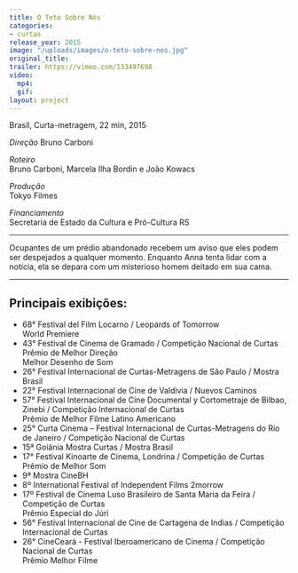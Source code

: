 ```yaml
---
title: O Teto Sobre Nós
categories:
- curtas
release_year: 2015
image: "/uploads/images/o-teto-sobre-nos.jpg"
original_title: 
trailer: https://vimeo.com/133497698
video:
  mp4: 
  gif: 
layout: project
---
```


Brasil, Curta-metragem, 22 min, 2015

_Direção_
Bruno Carboni

_Roteiro_  
Bruno Carboni, Marcela Ilha Bordin e João Kowacs

_Produção_  
Tokyo Filmes

_Financiamento_  
Secretaria de Estado da Cultura e Pró-Cultura RS

---

Ocupantes de um prédio abandonado recebem um aviso que eles podem ser despejados a qualquer momento. Enquanto Anna tenta lidar com a notícia, ela se depara com um misterioso homem deitado em sua cama.

---

## Principais exibições:

- 68° Festival del Film Locarno / Leopards of Tomorrow  
  World Premiere
- 43° Festival de Cinema de Gramado / Competição Nacional de Curtas  
  Prêmio de Melhor Direção  
  Melhor Desenho de Som
- 26° Festival Internacional de Curtas-Metragens de São Paulo / Mostra Brasil
- 22° Festival Internacional de Cine de Valdivia / Nuevos Caminos
- 57° Festival Internacional de Cine Documental y Cortometraje de Bilbao, Zinebi / Competição Internacional de Curtas  
  Prêmio de Melhor Filme Latino Americano
- 25° Curta Cinema – Festival Internacional de Curtas-Metragens do Rio de Janeiro / Competição Nacional de Curtas
- 15ª Goiânia Mostra Curtas / Mostra Brasil
- 17° Festival Kinoarte de Cinema, Londrina / Competição de Curtas  
  Prêmio de Melhor Som
- 9ª Mostra CineBH
- 8º International Festival of Independent Films 2morrow
- 17º Festival de Cinema Luso Brasileiro de Santa Maria da Feira / Competição de Curtas  
  Prêmio Especial do Júri
- 56° Festival Internacional de Cine de Cartagena de Indias / Competição Internacional de Curtas
- 26° CineCeará - Festival Iberoamericano de Cinema / Competição Nacional de Curtas  
  Prêmio Melhor Filme
